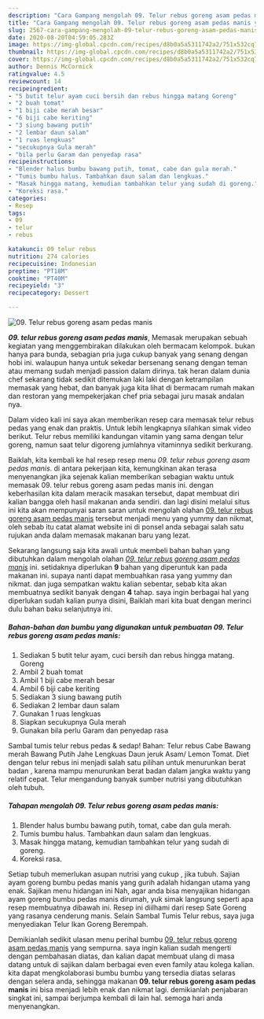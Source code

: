 ```yaml
---
description: "Cara Gampang mengolah 09. Telur rebus goreng asam pedas manis yang mudah"
title: "Cara Gampang mengolah 09. Telur rebus goreng asam pedas manis yang mudah"
slug: 2567-cara-gampang-mengolah-09-telur-rebus-goreng-asam-pedas-manis-yang-mudah
date: 2020-08-20T04:59:05.283Z
image: https://img-global.cpcdn.com/recipes/d8b0a5a5311742a2/751x532cq70/09-telur-rebus-goreng-asam-pedas-manis-foto-resep-utama.jpg
thumbnail: https://img-global.cpcdn.com/recipes/d8b0a5a5311742a2/751x532cq70/09-telur-rebus-goreng-asam-pedas-manis-foto-resep-utama.jpg
cover: https://img-global.cpcdn.com/recipes/d8b0a5a5311742a2/751x532cq70/09-telur-rebus-goreng-asam-pedas-manis-foto-resep-utama.jpg
author: Dennis McCormick
ratingvalue: 4.5
reviewcount: 14
recipeingredient:
- "5 butit telur ayam cuci bersih dan rebus hingga matang Goreng"
- "2 buah tomat"
- "1 biji cabe merah besar"
- "6 biji cabe keriting"
- "3 siung bawang putih"
- "2 lembar daun salam"
- "1 ruas lengkuas"
- "secukupnya Gula merah"
- "bila perlu Garam dan penyedap rasa"
recipeinstructions:
- "Blender halus bumbu bawang putih, tomat, cabe dan gula merah."
- "Tumis bumbu halus. Tambahkan daun salam dan lengkuas."
- "Masak hingga matang, kemudian tambahkan telur yang sudah di goreng."
- "Koreksi rasa."
categories:
- Resep
tags:
- 09
- telur
- rebus

katakunci: 09 telur rebus 
nutrition: 274 calories
recipecuisine: Indonesian
preptime: "PT18M"
cooktime: "PT40M"
recipeyield: "3"
recipecategory: Dessert

---
```



![09. Telur rebus goreng asam pedas manis](https://img-global.cpcdn.com/recipes/d8b0a5a5311742a2/751x532cq70/09-telur-rebus-goreng-asam-pedas-manis-foto-resep-utama.jpg)

<b><i>09. telur rebus goreng asam pedas manis</i></b>, Memasak merupakan sebuah kegiatan yang menggembirakan dilakukan oleh bermacam kelompok. bukan hanya para bunda, sebagian pria juga cukup banyak yang senang dengan hobi ini. walaupun hanya untuk sekedar bersenang senang dengan teman atau memang sudah menjadi passion dalam dirinya. tak heran dalam dunia chef sekarang tidak sedikit ditemukan laki laki dengan ketrampilan memasak yang hebat, dan banyak juga kita lihat di bermacam rumah makan dan restoran yang mempekerjakan chef pria sebagai juru masak andalan nya.

Dalam video kali ini saya akan memberikan resep cara memasak telur rebus pedas yang enak dan praktis. Untuk lebih lengkapnya silahkan simak video berikut. Telur rebus memiliki kandungan vitamin yang sama dengan telur goreng, namun saat telur digoreng jumlahnya vitaminnya sedikit berkurang.

Baiklah, kita kembali ke hal resep resep menu <i>09. telur rebus goreng asam pedas manis</i>. di antara pekerjaan kita, kemungkinan akan terasa menyenangkan jika sejenak kalian memberikan sebagian waktu untuk memasak 09. telur rebus goreng asam pedas manis ini. dengan keberhasilan kita dalam meracik masakan tersebut, dapat membuat diri kalian bangga oleh hasil makanan anda sendiri. dan lagi disini melalui situs ini kita akan mempunyai saran saran untuk mengolah olahan <u>09. telur rebus goreng asam pedas manis</u> tersebut menjadi menu yang yummy dan nikmat, oleh sebab itu catat alamat website ini di ponsel anda sebagai salah satu rujukan anda dalam memasak makanan baru yang lezat.


Sekarang langsung saja kita awali untuk membeli bahan bahan yang dibutuhkan dalam mengolah olahan <u><i>09. telur rebus goreng asam pedas manis</i></u> ini. setidaknya diperlukan <b>9</b> bahan yang diperuntuk kan pada makanan ini. supaya nanti dapat membuahkan rasa yang yummy dan nikmat. dan juga sempatkan waktu kalian sebentar, sebab kita akan membuatnya sedikit banyak dengan <b>4</b> tahap. saya ingin berbagai hal yang diperlukan sudah kalian punya disini, Baiklah mari kita buat dengan merinci dulu bahan baku selanjutnya ini.

<!--inarticleads1-->

##### Bahan-bahan dan bumbu yang digunakan untuk pembuatan 09. Telur rebus goreng asam pedas manis:

1. Sediakan 5 butit telur ayam, cuci bersih dan rebus hingga matang. Goreng
1. Ambil 2 buah tomat
1. Ambil 1 biji cabe merah besar
1. Ambil 6 biji cabe keriting
1. Sediakan 3 siung bawang putih
1. Sediakan 2 lembar daun salam
1. Gunakan 1 ruas lengkuas
1. Siapkan secukupnya Gula merah
1. Gunakan bila perlu Garam dan penyedap rasa


Sambal tumis telur rebus pedas &amp; sedap! Bahan: Telur rebus Cabe Bawang merah Bawang Putih Jahe Lengkuas Daun jeruk Asam/ Lemon Tomat. Diet dengan telur rebus ini menjadi salah satu pilihan untuk menurunkan berat badan , karena mampu menurunkan berat badan dalam jangka waktu yang relatif cepat. Telur mengandung banyak sumber nutrisi yang dibutuhkan oleh tubuh. 

<!--inarticleads2-->

##### Tahapan mengolah 09. Telur rebus goreng asam pedas manis:

1. Blender halus bumbu bawang putih, tomat, cabe dan gula merah.
1. Tumis bumbu halus. Tambahkan daun salam dan lengkuas.
1. Masak hingga matang, kemudian tambahkan telur yang sudah di goreng.
1. Koreksi rasa.


Setiap tubuh memerlukan asupan nutrisi yang cukup , jika tubuh. Sajian ayam goreng bumbu pedas manis yang gurih adalah hidangan utama yang enak. Sajikan menu hidangan ini Nah, agar anda bisa menyajikan hidangan ayam goreng bumbu pedas manis dirumah, yuk simak langsung seperti apa resep membuatnya dibawah ini. Resep ini diilhami dari resep Sate Goreng yang rasanya cenderung manis. Selain Sambal Tumis Telur rebus, saya juga menyediakan Telur Ikan Goreng Berempah. 

Demikianlah sedikit ulasan menu perihal bumbu <u>09. telur rebus goreng asam pedas manis</u> yang sempurna. saya ingin kalian sudah mengerti dengan pembahasan diatas, dan kalian dapat membuat ulang di masa datang untuk di sajikan dalam berbagai even even family atau kolega kalian. kita dapat mengkolaborasi bumbu bumbu yang tersedia diatas selaras dengan selera anda, sehingga makanan <b>09. telur rebus goreng asam pedas manis</b> ini bisa menjadi lebih enak dan nikmat lagi. demikianlah penjabaran singkat ini, sampai berjumpa kembali di lain hal. semoga hari anda menyenangkan.
